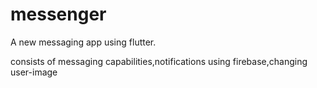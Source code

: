 # messenger

A new messaging app using flutter.

consists of messaging capabilities,notifications using firebase,changing user-image
